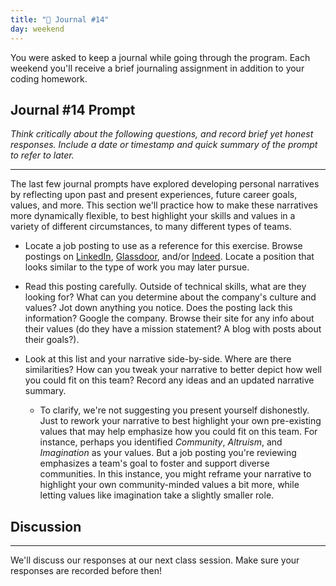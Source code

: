 ```yaml
---
title: "📓 Journal #14"
day: weekend
---
```


You were asked to keep a journal while going through the program. Each weekend you'll receive a brief journaling assignment in addition to your coding homework.

## Journal #14 Prompt

_Think critically about the following questions, and record brief yet honest responses. Include a date or timestamp and quick summary of the prompt to refer to later._

---

The last few journal prompts have explored developing personal narratives by reflecting upon past and present experiences, future career goals, values, and more. This section we'll practice how to make these narratives more dynamically flexible, to best highlight your skills and values in a variety of different circumstances, to many different types of teams.

* Locate a job posting to use as a reference for this exercise. Browse postings on [LinkedIn](https://www.linkedin.com/jobs), [Glassdoor](https://www.glassdoor.com/index.htm), and/or [Indeed](https://www.indeed.com/l-Portland,-OR-jobs.html). Locate a position that looks similar to the type of work you may later pursue.

* Read this posting carefully. Outside of technical skills, what are they looking for? What can you determine about the company's culture and values? Jot down anything you notice. Does the posting lack this information? Google the company. Browse their site for any info about their values (do they have a mission statement? A blog with posts about their goals?).

* Look at this list and your narrative side-by-side. Where are there similarities? How can you tweak your narrative to better depict how well you could fit on this team? Record any ideas and an updated narrative summary.

  * To clarify, we're not suggesting you present yourself dishonestly. Just to rework your narrative to best highlight your own pre-existing values that may help emphasize how you could fit on this team. For instance, perhaps you identified _Community_, _Altruism_, and _Imagination_ as your values. But a job posting you're reviewing emphasizes a team's goal to foster and support diverse communities. In this instance, you might reframe your narrative to highlight your own community-minded values a bit more, while letting values like imagination take a slightly smaller role.

## Discussion
---

We'll discuss our responses at our next class session. Make sure your responses are recorded before then!
